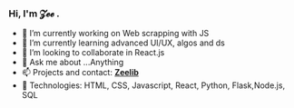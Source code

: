 ### Hi, I'm 𝓩𝓮𝓮 .

- 🔭 I’m currently working on Web scrapping with JS
- 🌱 I’m currently learning advanced UI/UX, algos and ds
- 👯 I’m looking to collaborate in React.js
- 💬 Ask me about ...Anything
- 📫 Projects and contact: [**Zeelib**](https://zeelib.com)
- :construction_worker: Technologies: HTML, CSS, Javascript, React, Python, Flask,Node.js, SQL 
